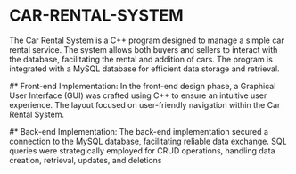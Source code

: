 # CAR-RENTAL-SYSTEM
The Car Rental System is a C++ program designed to manage a simple car rental service. The system allows both buyers and sellers to interact with the database, facilitating the rental and addition of cars. The program is integrated with a MySQL database for efficient data storage and retrieval.

#*	Front-end Implementation:
In the front-end design phase, a Graphical User Interface (GUI) was crafted using C++ to ensure an intuitive user experience. The layout focused on user-friendly navigation within the Car Rental System.

#*	Back-end Implementation:
The back-end implementation secured a connection to the MySQL database, facilitating reliable data exchange. SQL queries were strategically employed for CRUD operations, handling data creation, retrieval, updates, and deletions
